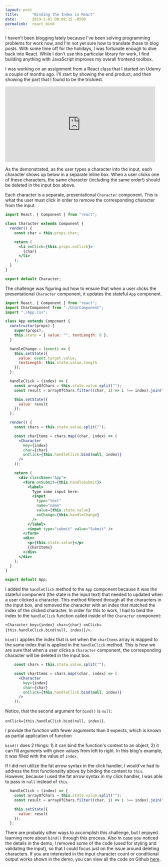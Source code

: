 ```yaml
---
layout: post
title:      "Binding the Index in React"
date:       2019-1-01 00:08:15 -0500
permalink:  react_bind
---
```

I haven't been blogging lately because I've been solving programming problems for work now, and I'm not yet sure how to translate those to blog posts. With some time off for the holidays, I was fortunate enough to dive back into React. While I don't use this particular library for work, I find building anything with JavaScript improves my overall frontend toolbox.

I was working on an assignment from a React class that I started on Udemy a couple of months ago. I'll start by showing the end product, and then showing the part that I found to be the trickiest. 

<iframe src="https://giphy.com/embed/7JgtecaHxnpGsLhxe5" width="480" height="242" frameBorder="0" class="giphy-embed" allowFullScreen></iframe><p><a href="https://giphy.com/gifs/7JgtecaHxnpGsLhxe5"></a></p>

As the demonstrated, as the user types a character into the input, each character shows up below in a separate inline box. When a user clicks one of these characters, the same character (including the same order!) should be deleted in the input box above. 

Each character is a separate, presentational `Character` component. This is what the user must click in order to remove the corresponding character from the input.

```jsx
import React, { Component } from "react";

class Character extends Component {
  render() {
    const char = this.props.char;

    return (
      <li onClick={this.props.onClick}>
        {char}
      </li>
    );
  }
}

export default Character;
```

The challenge was figuring out how to ensure that when a user clicks the presentational `Character` component, it updates the stateful `App` component. 

```jsx
import React, { Component } from "react";
import CharComponent from "./CharComponent";
import "./App.css";

class App extends Component {
  constructor(props) {
    super(props);
    this.state = { value: "", textLength: 0 };
  }

  handleChange = (event) => {
    this.setState({
      value: event.target.value,
      textLength: this.state.value.length
    });
  };

  handleClick = (index) => {
    const arrayOfChars = this.state.value.split("");
    const result = arrayOfChars.filter((char, i) => i !== index).join("");

    this.setState({
      value: result
    });
  };

  render() {
    const chars = this.state.value.split("");

    const charItems = chars.map((char, index) => (
      <Character
        key={index}
        char={char}
        onClick={this.handleClick.bind(null, index)}
      />
    ));

    return (
      <div className="App">
        <form onSubmit={this.handleSubmit}>
          <label>
            Type some input here:
            <input
              type="text"
              name="name"
              value={this.state.value}
              onChange={this.handleChange}
            />
          </label>
          <input type="submit" value="Submit" />
        </form>
        <div>
          <p>{this.state.value}</p>
          {charItems}
        </div>
      </div>
    );
  }
}

export default App;
```
I added the `handleClick` method to the `App` component because it was the stateful component (the state is the input text) that needed to updated when a user clicked a character. This method filtered through all the characters in the input box, and removed the character with an index that matched the index of the clicked character. In order for this to work, I had to bind the index to the `handleClick` function called inside of the `Character` component: 

`<Character key={index} char={char} onClick={this.handleClick.bind(null, index)}/>`.

`bind()` applies the index that is set when the `charItems` array is mapped to the same index that is applied in the `handleClick` method. This is how we are sure that when a user clicks a `Character` component, the corresponding character will be deleted in the input box.

```jsx
    const chars = this.state.value.split("");

    const charItems = chars.map((char, index) => (
      <Character
        key={index}
        char={char}
        onClick={this.handleClick.bind(null, index)}
      />
    ));
```

Notice, that the second argument for `bind()` is `null`: 

`onClick={this.handleClick.bind(null, index)}`.

 I provide the function with fewer arguments than it expects, which is known as partial application of function

`bind()` does 2 things: 1) it can bind the function's context to an object, 2) it can fill arguments with given values from left to right. In this blog's example, it was filled with the value of `index`.

If I did not utilize the fat arrow syntax in the click handler, I would've had to address the first functionality above by binding the context to `this`. However, because I used the fat arrow syntax in my click handler, I was able to pass in `null` instead of `this`.

```jsx
  handleClick = (index) => {
    const arrayOfChars = this.state.value.split("");
    const result = arrayOfChars.filter((char, i) => i !== index).join("");

    this.setState({
      value: result
    });
  };
  ```

There are probably other ways to accomplish this challenge, but I enjoyed learning more about `bind()` through this process. Also in case you noticed the details in the demo, I removed some of the code (used for styling and validating the input), so that I could focus just on the issue around deleting characters. If you are interested in the input character count or conditional output works shown in the demo, you can view all the code on Github [here](https://github.com/hcarnes/assignment_2/tree/master/src).